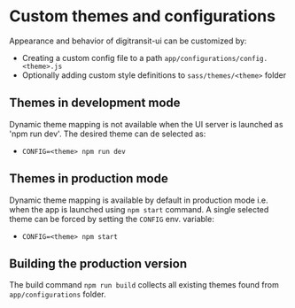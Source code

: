 # Custom themes and configurations

Appearance and behavior of digitransit-ui can be customized by:
- Creating a custom config file to a path `app/configurations/config.<theme>.js`
- Optionally adding custom style definitions to `sass/themes/<theme>` folder


## Themes in development mode

Dynamic theme mapping is not available when the UI server is launched as 'npm run dev'. The desired theme can de selected as:
- `CONFIG=<theme> npm run dev`


## Themes in production mode

Dynamic theme mapping is available by default in production mode i.e. when the app is launched using `npm start` command. A single
selected theme can be forced by setting the `CONFIG` env. variable:
- `CONFIG=<theme> npm start`


## Building the production version

The build command `npm run build` collects all existing themes found from `app/configurations` folder.

